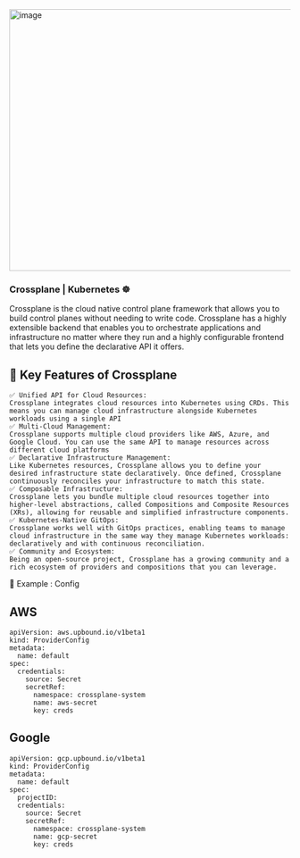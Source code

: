 <img width="967" height="469" alt="image" src="https://github.com/user-attachments/assets/8d68ccc4-e29f-4140-b89d-0d3125ae7e90" />


###  Crossplane | Kubernetes ☸️
Crossplane is the cloud native control plane framework that allows you to build control planes without needing to write code. Crossplane has a highly extensible backend that enables you to orchestrate applications and infrastructure no matter where they run and a highly configurable frontend that lets you define the declarative API it offers.


## 🧱 Key Features of Crossplane 
```
✅ Unified API for Cloud Resources:
Crossplane integrates cloud resources into Kubernetes using CRDs. This means you can manage cloud infrastructure alongside Kubernetes workloads using a single API
✅ Multi-Cloud Management:
Crossplane supports multiple cloud providers like AWS, Azure, and Google Cloud. You can use the same API to manage resources across different cloud platforms
✅ Declarative Infrastructure Management:
Like Kubernetes resources, Crossplane allows you to define your desired infrastructure state declaratively. Once defined, Crossplane continuously reconciles your infrastructure to match this state.
✅ Composable Infrastructure:
Crossplane lets you bundle multiple cloud resources together into higher-level abstractions, called Compositions and Composite Resources (XRs), allowing for reusable and simplified infrastructure components.
✅ Kubernetes-Native GitOps:
Crossplane works well with GitOps practices, enabling teams to manage cloud infrastructure in the same way they manage Kubernetes workloads: declaratively and with continuous reconciliation.
✅ Community and Ecosystem:
Being an open-source project, Crossplane has a growing community and a rich ecosystem of providers and compositions that you can leverage.
```

🔨 Example : Config 

## AWS
```
apiVersion: aws.upbound.io/v1beta1
kind: ProviderConfig
metadata:
  name: default
spec:
  credentials:
    source: Secret
    secretRef:
      namespace: crossplane-system
      name: aws-secret
      key: creds
```
## Google
```
apiVersion: gcp.upbound.io/v1beta1
kind: ProviderConfig
metadata:
  name: default
spec:
  projectID: 
  credentials:
    source: Secret
    secretRef:
      namespace: crossplane-system
      name: gcp-secret
      key: creds
```
